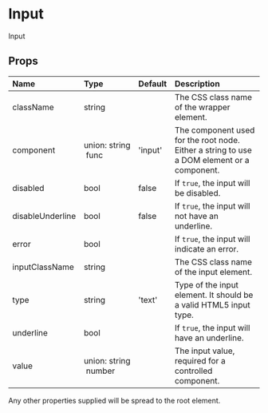 Input
=====

Input

Props
-----

| Name | Type | Default | Description |
|:-----|:-----|:--------|:------------|
| className | string |  | The CSS class name of the wrapper element. |
| component | union:&nbsp;string<br>&nbsp;func<br> | 'input' | The component used for the root node. Either a string to use a DOM element or a component. |
| disabled | bool | false | If `true`, the input will be disabled. |
| disableUnderline | bool | false | If `true`, the input will not have an underline. |
| error | bool |  | If `true`, the input will indicate an error. |
| inputClassName | string |  | The CSS class name of the input element. |
| type | string | 'text' | Type of the input element. It should be a valid HTML5 input type. |
| underline | bool |  | If `true`, the input will have an underline. |
| value | union:&nbsp;string<br>&nbsp;number<br> |  | The input value, required for a controlled component. |

Any other properties supplied will be spread to the root element.

